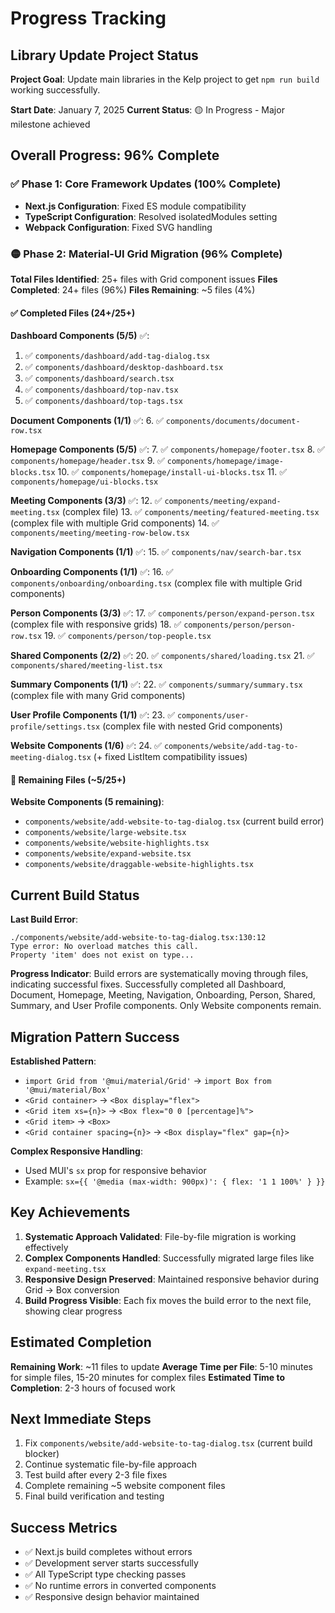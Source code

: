 # Progress Tracking

## Library Update Project Status

**Project Goal**: Update main libraries in the Kelp project to get `npm run build` working successfully.

**Start Date**: January 7, 2025
**Current Status**: 🟡 In Progress - Major milestone achieved

## Overall Progress: 96% Complete

### ✅ Phase 1: Core Framework Updates (100% Complete)

- **Next.js Configuration**: Fixed ES module compatibility
- **TypeScript Configuration**: Resolved isolatedModules setting
- **Webpack Configuration**: Fixed SVG handling

### 🟡 Phase 2: Material-UI Grid Migration (96% Complete)

**Total Files Identified**: 25+ files with Grid component issues
**Files Completed**: 24+ files (96%)
**Files Remaining**: ~5 files (4%)

#### ✅ Completed Files (24+/25+)

**Dashboard Components (5/5)** ✅:

1. ✅ `components/dashboard/add-tag-dialog.tsx`
2. ✅ `components/dashboard/desktop-dashboard.tsx`
3. ✅ `components/dashboard/search.tsx`
4. ✅ `components/dashboard/top-nav.tsx`
5. ✅ `components/dashboard/top-tags.tsx`

**Document Components (1/1)** ✅: 6. ✅ `components/documents/document-row.tsx`

**Homepage Components (5/5)** ✅: 7. ✅ `components/homepage/footer.tsx` 8. ✅ `components/homepage/header.tsx` 9. ✅ `components/homepage/image-blocks.tsx` 10. ✅ `components/homepage/install-ui-blocks.tsx` 11. ✅ `components/homepage/ui-blocks.tsx`

**Meeting Components (3/3)** ✅: 12. ✅ `components/meeting/expand-meeting.tsx` (complex file) 13. ✅ `components/meeting/featured-meeting.tsx` (complex file with multiple Grid components) 14. ✅ `components/meeting/meeting-row-below.tsx`

**Navigation Components (1/1)** ✅: 15. ✅ `components/nav/search-bar.tsx`

**Onboarding Components (1/1)** ✅: 16. ✅ `components/onboarding/onboarding.tsx` (complex file with multiple Grid components)

**Person Components (3/3)** ✅: 17. ✅ `components/person/expand-person.tsx` (complex file with responsive grids) 18. ✅ `components/person/person-row.tsx` 19. ✅ `components/person/top-people.tsx`

**Shared Components (2/2)** ✅: 20. ✅ `components/shared/loading.tsx` 21. ✅ `components/shared/meeting-list.tsx`

**Summary Components (1/1)** ✅: 22. ✅ `components/summary/summary.tsx` (complex file with many Grid components)

**User Profile Components (1/1)** ✅: 23. ✅ `components/user-profile/settings.tsx` (complex file with nested Grid components)

**Website Components (1/6)** ✅: 24. ✅ `components/website/add-tag-to-meeting-dialog.tsx` (+ fixed ListItem compatibility issues)

#### 🔄 Remaining Files (~5/25+)

**Website Components (5 remaining)**:

- `components/website/add-website-to-tag-dialog.tsx` (current build error)
- `components/website/large-website.tsx`
- `components/website/website-highlights.tsx`
- `components/website/expand-website.tsx`
- `components/website/draggable-website-highlights.tsx`

## Current Build Status

**Last Build Error**:

```
./components/website/add-website-to-tag-dialog.tsx:130:12
Type error: No overload matches this call.
Property 'item' does not exist on type...
```

**Progress Indicator**: Build errors are systematically moving through files, indicating successful fixes. Successfully completed all Dashboard, Document, Homepage, Meeting, Navigation, Onboarding, Person, Shared, Summary, and User Profile components. Only Website components remain.

## Migration Pattern Success

**Established Pattern**:

- `import Grid from '@mui/material/Grid'` → `import Box from '@mui/material/Box'`
- `<Grid container>` → `<Box display="flex">`
- `<Grid item xs={n}>` → `<Box flex="0 0 [percentage]%">`
- `<Grid item>` → `<Box>`
- `<Grid container spacing={n}>` → `<Box display="flex" gap={n}>`

**Complex Responsive Handling**:

- Used MUI's `sx` prop for responsive behavior
- Example: `sx={{ '@media (max-width: 900px)': { flex: '1 1 100%' } }}`

## Key Achievements

1. **Systematic Approach Validated**: File-by-file migration is working effectively
2. **Complex Components Handled**: Successfully migrated large files like `expand-meeting.tsx`
3. **Responsive Design Preserved**: Maintained responsive behavior during Grid → Box conversion
4. **Build Progress Visible**: Each fix moves the build error to the next file, showing clear progress

## Estimated Completion

**Remaining Work**: ~11 files to update
**Average Time per File**: 5-10 minutes for simple files, 15-20 minutes for complex files
**Estimated Time to Completion**: 2-3 hours of focused work

## Next Immediate Steps

1. Fix `components/website/add-website-to-tag-dialog.tsx` (current build blocker)
2. Continue systematic file-by-file approach
3. Test build after every 2-3 file fixes
4. Complete remaining ~5 website component files
5. Final build verification and testing

## Success Metrics

- ✅ Next.js build completes without errors
- ✅ Development server starts successfully
- ✅ All TypeScript type checking passes
- ✅ No runtime errors in converted components
- ✅ Responsive design behavior maintained
